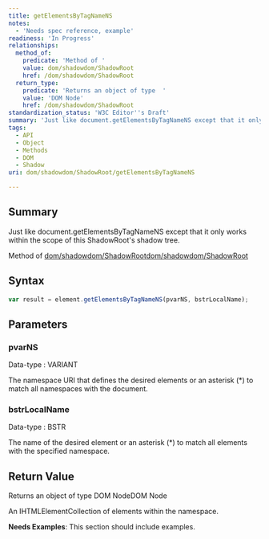```yaml
---
title: getElementsByTagNameNS
notes:
  - 'Needs spec reference, example'
readiness: 'In Progress'
relationships:
  method_of:
    predicate: 'Method of '
    value: dom/shadowdom/ShadowRoot
    href: /dom/shadowdom/ShadowRoot
  return_type:
    predicate: 'Returns an object of type  '
    value: 'DOM Node'
    href: /dom/shadowdom/ShadowRoot
standardization_status: 'W3C Editor''s Draft'
summary: 'Just like document.getElementsByTagNameNS except that it only works within the scope of this ShadowRoot''s shadow tree.'
tags:
  - API
  - Object
  - Methods
  - DOM
  - Shadow
uri: dom/shadowdom/ShadowRoot/getElementsByTagNameNS

---
```

## Summary

Just like document.getElementsByTagNameNS except that it only works within the scope of this ShadowRoot's shadow tree.

Method of [dom/shadowdom/ShadowRoot](/dom/shadowdom/ShadowRoot)[dom/shadowdom/ShadowRoot](/dom/shadowdom/ShadowRoot)

## Syntax

``` js
var result = element.getElementsByTagNameNS(pvarNS, bstrLocalName);
```

## Parameters

### pvarNS

 Data-type
:   VARIANT

 The namespace URI that defines the desired elements or an asterisk (\*) to match all namespaces with the document.

### bstrLocalName

 Data-type
:   BSTR

 The name of the desired element or an asterisk (\*) to match all elements with the specified namespace.

## Return Value

Returns an object of type DOM NodeDOM Node

An IHTMLElementCollection of elements within the namespace.

**Needs Examples**: This section should include examples.

